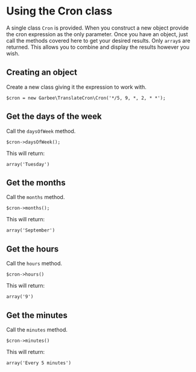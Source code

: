 # Using the Cron class
A single class `Cron` is provided.
When you construct a new object provide the cron expression as the only parameter.
Once you have an object, just call the methods covered here to get your desired results.
Only `array`s are returned. This allows you to combine and display the results however you wish.

## Creating an object
Create a new class giving it the expression to work with.

`$cron = new Garbee\TranslateCron\Cron('*/5, 9, *, 2, * *');`

## Get the days of the week
Call the `daysOfWeek` method.

`$cron->daysOfWeek();`

This will return:

`array('Tuesday')`

## Get the months
Call the `months` method.

`$cron->months();`

This will return:

`array('September')`

## Get the hours
Call the `hours` method.

`$cron->hours()`

This will return:

`array('9')`

## Get the minutes
Call the `minutes` method.

`$cron->minutes()`

This will return:

`array('Every 5 minutes')`
